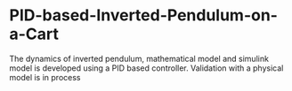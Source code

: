 # PID-based-Inverted-Pendulum-on-a-Cart
The dynamics of inverted pendulum, mathematical model and simulink model is developed using a PID based controller. Validation with a physical model is in process
